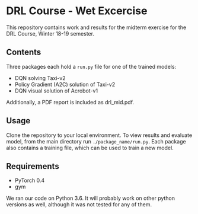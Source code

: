 # DRL Course - Wet Excercise
This repository contains work and results for the midterm exercise for the DRL Course, Winter 18-19 semester.

## Contents
Three packages each hold a `run.py` file for one of the trained models:
* DQN solving Taxi-v2
* Policy Gradient (A2C) solution of Taxi-v2
* DQN visual solution of Acrobot-v1

Additionally, a PDF report is included as drl_mid.pdf. 

## Usage
Clone the repository to your local environment.
To view results and evaluate model, from the main directory run `./package_name/run.py`.
Each package also contains a training file, which can be used to train a new model.

## Requirements
* PyTorch 0.4
* gym

We ran our code on Python 3.6. It will probably work on other python versions as well, although it was not tested for any of them.

